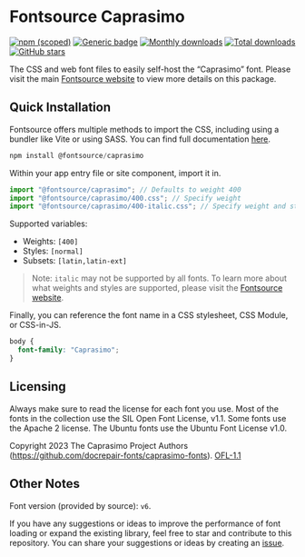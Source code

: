# Fontsource Caprasimo

[![npm (scoped)](https://img.shields.io/npm/v/@fontsource/caprasimo?color=brightgreen)](https://www.npmjs.com/package/@fontsource/caprasimo) [![Generic badge](https://img.shields.io/badge/fontsource-passing-brightgreen)](https://github.com/fontsource/fontsource) [![Monthly downloads](https://badgen.net/npm/dm/@fontsource/caprasimo)](https://github.com/fontsource/fontsource) [![Total downloads](https://badgen.net/npm/dt/@fontsource/caprasimo)](https://github.com/fontsource/fontsource) [![GitHub stars](https://img.shields.io/github/stars/fontsource/fontsource.svg?style=social&label=Star)](https://github.com/fontsource/fontsource/stargazers)

The CSS and web font files to easily self-host the “Caprasimo” font. Please visit the main [Fontsource website](https://fontsource.org/fonts/caprasimo) to view more details on this package.

## Quick Installation

Fontsource offers multiple methods to import the CSS, including using a bundler like Vite or using SASS. You can find full documentation [here](https://fontsource.org/docs/getting-started/introduction).

```javascript
npm install @fontsource/caprasimo
```

Within your app entry file or site component, import it in.

```javascript
import "@fontsource/caprasimo"; // Defaults to weight 400
import "@fontsource/caprasimo/400.css"; // Specify weight
import "@fontsource/caprasimo/400-italic.css"; // Specify weight and style
```

Supported variables:
- Weights: `[400]`
- Styles: `[normal]`
- Subsets: `[latin,latin-ext]`

> Note: `italic` may not be supported by all fonts. To learn more about what weights and styles are supported, please visit the [Fontsource website](https://fontsource.org/fonts/caprasimo).

Finally, you can reference the font name in a CSS stylesheet, CSS Module, or CSS-in-JS.

```css
body {
  font-family: "Caprasimo";
}
```

## Licensing
Always make sure to read the license for each font you use. Most of the fonts in the collection use the SIL Open Font License, v1.1. Some fonts use the Apache 2 license. The Ubuntu fonts use the Ubuntu Font License v1.0.

Copyright 2023 The Caprasimo Project Authors (https://github.com/docrepair-fonts/caprasimo-fonts).
[OFL-1.1](https://openfontlicense.org)

## Other Notes
Font version (provided by source): `v6`.

If you have any suggestions or ideas to improve the performance of font loading or expand the existing library, feel free to star and contribute to this repository. You can share your suggestions or ideas by creating an [issue](https://github.com/fontsource/fontsource/issues).